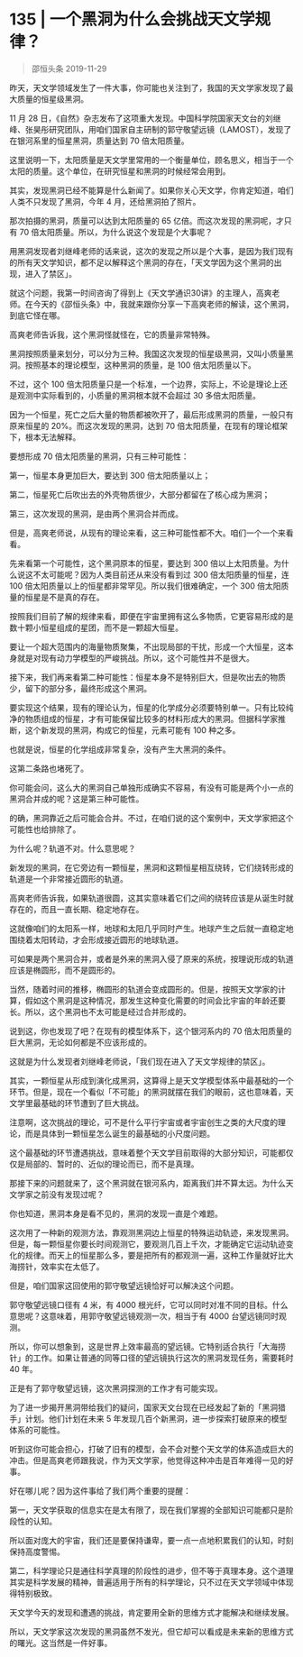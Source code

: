 # 135 | 一个黑洞为什么会挑战天文学规律？
> 邵恒头条
2019-11-29

昨天，天文学领域发生了一件大事，你可能也关注到了，我国的天文学家发现了最大质量的恒星级黑洞。

11 月 28 日，《自然》杂志发布了这项重大发现。中国科学院国家天文台的刘继峰、张昊彤研究团队，用咱们国家自主研制的郭守敬望远镜（LAMOST），发现了在银河系里的恒星黑洞，质量达到 70 倍太阳质量。

这里说明一下，太阳质量是天文学里常用的一个衡量单位，顾名思义，相当于一个太阳的质量。这个单位，在研究恒星和黑洞的时候经常会用到。

其实，发现黑洞已经不能算是什么新闻了。如果你关心天文学，你肯定知道，咱们人类不只发现了黑洞，今年 4 月，还给黑洞拍了照片。

那次拍摄的黑洞，质量可以达到太阳质量的 65 亿倍。而这次发现的黑洞呢，才只有 70 倍太阳质量。所以，为什么说这个发现是个大事呢？

用黑洞发现者刘继峰老师的话来说，这次的发现之所以是个大事，是因为我们现有的所有天文学知识，都不足以解释这个黑洞的存在，「天文学因为这个黑洞的出现，进入了禁区」。

就这个问题，我第一时间咨询了得到上《天文学通识30讲》的主理人，高爽老师。在今天的《邵恒头条》中，我就来跟你分享一下高爽老师的解读，这个黑洞，到底它怪在哪。

高爽老师告诉我，这个黑洞怪就怪在，它的质量非常特殊。

黑洞按照质量来划分，可以分为三种。我国这次发现的恒星级黑洞，又叫小质量黑洞。按照基本的理论模型，这种黑洞的质量，是 100 倍太阳质量以下。

不过，这个 100 倍太阳质量只是一个标准，一个边界，实际上，不论是理论上还是观测中实际看到的，小质量的黑洞根本就不会超过 30 多倍太阳质量。

因为一个恒星，死亡之后大量的物质都被吹开了，最后形成黑洞的质量，一般只有原来恒星的 20%。而这次发现的黑洞，达到 70 倍太阳质量，在现有的理论框架下，根本无法解释。

要想形成 70 倍太阳质量的黑洞，只有三种可能性：

第一，恒星本身更加巨大，要达到 300 倍太阳质量以上；

第二，恒星死亡后吹出去的外壳物质很少，大部分都留在了核心成为黑洞；

第三，这次发现的黑洞，是由两个黑洞合并而成。

但是，高爽老师说，从现有的理论来看，这三种可能性都不大。咱们一个一个来看看。

先来看第一个可能性，这个黑洞原本的恒星，要达到 300 倍以上太阳质量。为什么说这不太可能呢？因为人类目前还从来没有看到过 300 倍太阳质量的恒星，连 100 倍太阳质量以上的恒星都非常罕见。所以我们很难确定，一个 300 倍太阳质量的恒星是不是真的存在。

按照我们目前了解的规律来看，即便在宇宙里拥有这么多物质，它更容易形成的是数十颗小恒星组成的星团，而不是一颗超大恒星。

要让一个超大范围内的海量物质聚集，不出现局部的干扰，形成一个大恒星，这本身就是对现有动力学模型的严峻挑战。所以，这个可能性并不是很大。

接下来，我们再来看第二种可能性：恒星本身不是特别巨大，但是吹出去的物质少，留下的部分多，最终形成这个黑洞。

要实现这个结果，现有的理论认为，恒星的化学成分必须要特别单一。只有比较纯净的物质组成的恒星，才有可能保留比较多的材料形成大的黑洞。但据科学家推断，这个新发现的黑洞，构成它的恒星，元素可能有 100 种之多。

也就是说，恒星的化学组成非常复杂，没有产生大黑洞的条件。

这第二条路也堵死了。

你可能会问，这么大的黑洞自己单独形成确实不容易，有没有可能是两个小一点的黑洞合并成的呢？这是第三种可能性。

的确，黑洞靠近之后可能会合并。不过，在咱们说的这个案例中，天文学家把这个可能性也给排除了。

为什么呢？轨道不对。什么意思呢？

新发现的黑洞，在它旁边有一颗恒星，黑洞和这颗恒星相互绕转，它们绕转形成的轨道是一个非常接近圆形的轨道。

高爽老师告诉我，如果轨道很圆，这其实意味着它们之间的绕转应该是从诞生时就存在的，而且一直长期、稳定地存在。

这就像咱们的太阳系一样，地球和太阳几乎同时产生。地球产生之后就一直稳定地围绕着太阳转动，才会形成接近圆形的地球轨道。

可如果是两个黑洞合并，或者是外来的黑洞入侵了原来的系统，按理说形成的轨道应该是椭圆形，而不是圆形的。

当然，随着时间的推移，椭圆形的轨道会变成圆形的。但是，按照天文学家的计算，假如这个黑洞是这种情况，那发生这种变化需要的时间会比宇宙的年龄还要长。所以，这个黑洞也不太可能是经过合并形成的。

说到这，你也发现了吧？在现有的模型体系下，这个银河系内的 70 倍太阳质量的巨大黑洞，无论如何都是不应该形成的。

这就是为什么发现者刘继峰老师说，「我们现在进入了天文学规律的禁区」。

其实，一颗恒星从形成到演化成黑洞，这算得上是天文学模型体系中最基础的一个环节。但是，现在一个看似「不可能」的黑洞就摆在我们的眼前，这也意味着，天文学里最基础的环节遭到了巨大挑战。

注意啊，这次挑战的理论，可不是什么平行宇宙或者宇宙创生之类的大尺度的理论，而是具体到一颗恒星怎么诞生的最基础的小尺度问题。

这个最基础的环节遭遇挑战，意味着整个天文学目前取得的大部分知识，可能都仅仅是局部的、暂时的、近似的理论而已，而不是真理。

那接下来的问题就来了，这个黑洞就在银河系内，距离我们并不算太远。为什么天文学家之前没有发现过呢？

你也知道，黑洞本身是看不见的，黑洞的发现一直是个难题。

这次用了一种新的观测方法，靠观测黑洞边上恒星的特殊运动轨迹，来发现黑洞。但是，每一颗恒星你要长时间观测它，要观测几百上千次，才能确定它运动轨迹变化的规律。而天上的恒星那么多，要是把所有的都观测一遍，这种工作量就好比大海捞针，效率实在太低了。

但是，咱们国家这回使用的郭守敬望远镜恰好可以解决这个问题。

郭守敬望远镜口径有 4 米，有 4000 根光纤，它可以同时对准不同的目标。什么意思呢？这意味着，用郭守敬望远镜观测一次，相当于有 4000 台望远镜同时观测。

所以，你可以想象到，这是世界上效率最高的望远镜。它特别适合执行「大海捞针」的工作。如果让普通的同等口径的望远镜执行这次的黑洞发现任务，需要耗时 40 年。

正是有了郭守敬望远镜，这次黑洞探测的工作才有可能实现。

为了进一步揭开黑洞带给我们的疑问，国家天文台现在已经发起了新的「黑洞猎手」计划。他们计划在未来 5 年发现几百个新黑洞，进一步探索打破原来的模型体系的可能性。

听到这你可能会担心，打破了旧有的模型，会不会对整个天文学的体系造成巨大的冲击。但是高爽老师跟我说，作为天文学家，他觉得这种冲击是百年难得一见的好事。

好在哪儿呢？因为这件事给了我们两个重要的提醒：

第一，天文学获取的信息实在是太有限了，现在我们掌握的全部知识可能都只是阶段性的认知。

所以面对庞大的宇宙，我们还是要保持谦卑，要一点一点地积累我们的认知，时刻保持高度警惕。

第二，科学理论只是通往科学真理的阶段性的进步，但不等于真理本身。这个道理其实是科学发展的精神，普遍适用于所有的科学理论，只不过在天文学领域中体现得特别极致。

天文学今天的发现和遭遇的挑战，肯定要用全新的思维方式才能解决和继续发展。

所以，天文学家这次发现的黑洞虽然不发光，但它却可以看成是未来新的思维方式的曙光。这当然是一件好事。


